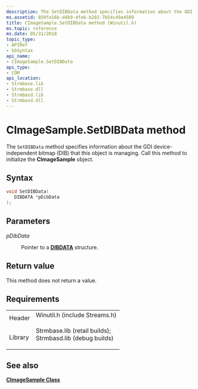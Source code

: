```yaml
---
description: The SetDIBData method specifies information about the GDI device-independent bitmap (DIB) that this object is managing. Call this method to initialize the CImageSample object.
ms.assetid: 850fa16b-d4b9-4fe6-b202-7b54c49a4589
title: CImageSample.SetDIBData method (Winutil.h)
ms.topic: reference
ms.date: 05/31/2018
topic_type: 
- APIRef
- kbSyntax
api_name: 
- CImageSample.SetDIBData
api_type: 
- COM
api_location: 
- Strmbase.lib
- Strmbase.dll
- Strmbasd.lib
- Strmbasd.dll
---
```


# CImageSample.SetDIBData method

The `SetDIBData` method specifies information about the GDI device-independent bitmap (DIB) that this object is managing. Call this method to initialize the **CImageSample** object.

## Syntax


```C++
void SetDIBData(
   DIBDATA *pDibData
);
```



## Parameters

<dl> <dt>

*pDibData* 
</dt> <dd>

Pointer to a [**DIBDATA**](dibdata.md) structure.

</dd> </dl>

## Return value

This method does not return a value.

## Requirements



|                    |                                                                                                                                                                                            |
|--------------------|--------------------------------------------------------------------------------------------------------------------------------------------------------------------------------------------|
| Header<br/>  | <dl> <dt>Winutil.h (include Streams.h)</dt> </dl>                                                                                   |
| Library<br/> | <dl> <dt>Strmbase.lib (retail builds); </dt> <dt>Strmbasd.lib (debug builds)</dt> </dl> |



## See also

<dl> <dt>

[**CImageSample Class**](cimagesample.md)
</dt> </dl>

 

 




